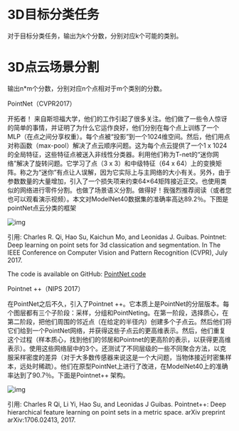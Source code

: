 # 3D目标分类任务

对于目标分类任务，输出为k个分数，分别对应k个可能的类别。



# 3D点云场景分割

输出n*m个分数，分别对应n个点相对于m个类别的分数。





PointNet（CVPR2017）

开拓者！ 来自斯坦福大学，他们的工作引起了很多关注。他们做了一些令人惊讶的简单的事情，并证明了为什么它运作良好，他们分别在每个点上训练了一个MLP（在点之间分享权重）。每个点被“投影”到一个1024维空间。然后，他们用点对称函数（max-pool）解决了点云顺序问题。这为每个点云提供了一个1 x 1024的全局特征，这些特征点被送入非线性分类器。利用他们称为T-net的“迷你网络”解决了旋转问题。它学习了点（3 x 3）和中级特征（64 x 64）上的变换矩阵。称之为“迷你”有点让人误解，因为它实际上与主网络的大小有关。另外，由于参数数量的大量增加，引入了一个损失项来约束64×64矩阵接近正交。也使用类似的网络进行零件分割。也做了场景语义分割。做得好！我强烈推荐阅读（或者您也可以观看演示视频）。本文对ModelNet40数据集的准确率高达89.2％。下图是pointNet点云分类的框架

![img](https://cdn.jsdelivr.net/gh/lizhangjie316/img/2020/20201014164233.png)

引用: Charles R. Qi, Hao Su, Kaichun Mo, and Leonidas J. Guibas. Pointnet: Deep learning on point sets for 3d classication and segmentation. In The IEEE Conference on Computer Vision and Pattern Recognition (CVPR), July 2017.

The code is available on GitHub: [PointNet code ](https://github.com/charlesq34/pointnet)

Pointnet ++（NIPS 2017）

在PointNet之后不久，引入了Pointnet ++。它本质上是PointNet的分层版本。每个图层都有三个子阶段：采样，分组和PointNeting。在第一阶段，选择质心，在第二阶段，把他们周围的邻近点（在给定的半径内）创建多个子点云。然后他们将它们给到一个PointNet网络，并获得这些子点云的更高维表示。然后，他们重复这个过程（样本质心，找到他们的邻居和Pointnet的更高阶的表示，以获得更高维表示）。使用这些网络层中的3个。还测试了不同层级的一些不同聚合方法，以克服采样密度的差异（对于大多数传感器来说这是一个大问题，当物体接近时密集样本，远处时稀疏）。他们在原型PointNet上进行了改进，在ModelNet40上的准确率达到了90.7％。下面是Pointnet++ 架构。

 ![img](https://cdn.jsdelivr.net/gh/lizhangjie316/img/2020/20201014164243.png)

引用: Charles R Qi, Li Yi, Hao Su, and Leonidas J Guibas. Pointnet++: Deep hierarchical feature learning on point sets in a metric space. arXiv preprint arXiv:1706.02413, 2017.